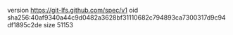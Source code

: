 version https://git-lfs.github.com/spec/v1
oid sha256:40af9340a44c9d0482a3628bf31110682c794893ca7300317d9c94df1895c2de
size 51153
